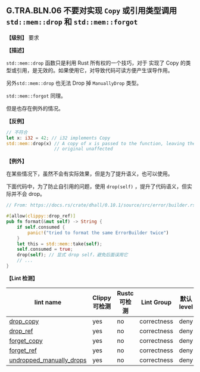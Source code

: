 ## G.TRA.BLN.06   不要对实现 `Copy` 或引用类型调用 `std::mem::drop` 和 `std::mem::forgot`

**【级别】** 要求

**【描述】**

`std::mem::drop` 函数只是利用 Rust 所有权的一个技巧，对于 实现了 Copy 的类型或引用，是无效的。如果使用它，对导致代码可读方便产生误导作用。

另外`std::mem::drop` 也无法 Drop 掉 `ManuallyDrop` 类型。

`std::mem::forgot`   同理。

但是也存在例外的情况。

**【反例】**

```rust
// 不符合
let x: i32 = 42; // i32 implements Copy
std::mem::drop(x) // A copy of x is passed to the function, leaving the
                  // original unaffected
```

**【例外】**

在某些情况下，虽然不会有实际效果，但是为了提升语义，也可以使用。

下面代码中，为了防止自引用的问题，使用 `drop(self)` ，提升了代码语义，但实际并不会 drop。

```rust
// From: https://docs.rs/crate/dhall/0.10.1/source/src/error/builder.rs

#[allow(clippy::drop_ref)]
pub fn format(&mut self) -> String {
    if self.consumed {
        panic!("tried to format the same ErrorBuilder twice")
    }
    let this = std::mem::take(self);
    self.consumed = true;
    drop(self); // 显式 drop self，避免后面误用它
    // ...
}
```

**【Lint 检测】**

| lint name                                                                                            | Clippy 可检测 | Rustc 可检测 | Lint Group  | 默认level |
| ---------------------------------------------------------------------------------------------------- | ------------- | ------------ | ----------- | --------- |
| [drop_copy](https://rust-lang.github.io/rust-clippy/master/#drop_copy)                               | yes           | no           | correctness | deny      |
| [drop_ref](https://rust-lang.github.io/rust-clippy/master/#drop_ref)                                 | yes           | no           | correctness | deny      |
| [forget_copy](https://rust-lang.github.io/rust-clippy/master/#forget_copy)                           | yes           | no           | correctness | deny      |
| [forget_ref](https://rust-lang.github.io/rust-clippy/master/#forget_ref)                             | yes           | no           | correctness | deny      |
| [undropped_manually_drops](https://rust-lang.github.io/rust-clippy/master/#undropped_manually_drops) | yes           | no           | correctness | deny      |





